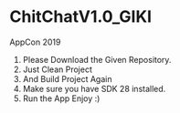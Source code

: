 # ChitChatV1.0_GIKI
AppCon 2019

1. Please Download the Given Repository.
2. Just Clean Project
3. And Build Project Again
4. Make sure you have SDK 28 installed.
5. Run the App
Enjoy :)
